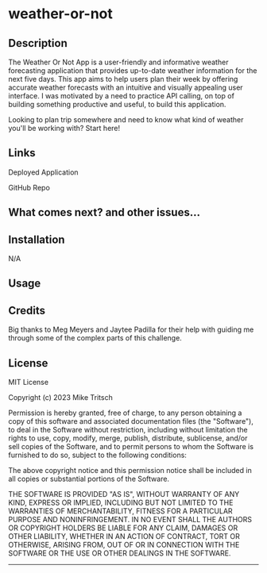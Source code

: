 # weather-or-not

## Description

The Weather Or Not App is a user-friendly and informative weather forecasting application that provides up-to-date weather information for the next five days. This app aims to help users plan their week by offering accurate weather forecasts with an intuitive and visually appealing user interface. I was motivated by a need to practice API calling, on top of building something productive and useful, to build this application.

Looking to plan trip somewhere and need to know what kind of weather you'll be working with? Start here!

## Links

Deployed Application

GitHub Repo

## What comes next? and other issues...


## Installation

N/A

## Usage


## Credits

Big thanks to Meg Meyers and Jaytee Padilla for their help with guiding me through some of the complex parts of this challenge.

## License

MIT License

Copyright (c) 2023 Mike Tritsch

Permission is hereby granted, free of charge, to any person obtaining a copy
of this software and associated documentation files (the "Software"), to deal
in the Software without restriction, including without limitation the rights
to use, copy, modify, merge, publish, distribute, sublicense, and/or sell
copies of the Software, and to permit persons to whom the Software is
furnished to do so, subject to the following conditions:

The above copyright notice and this permission notice shall be included in all
copies or substantial portions of the Software.

THE SOFTWARE IS PROVIDED "AS IS", WITHOUT WARRANTY OF ANY KIND, EXPRESS OR
IMPLIED, INCLUDING BUT NOT LIMITED TO THE WARRANTIES OF MERCHANTABILITY,
FITNESS FOR A PARTICULAR PURPOSE AND NONINFRINGEMENT. IN NO EVENT SHALL THE
AUTHORS OR COPYRIGHT HOLDERS BE LIABLE FOR ANY CLAIM, DAMAGES OR OTHER
LIABILITY, WHETHER IN AN ACTION OF CONTRACT, TORT OR OTHERWISE, ARISING FROM,
OUT OF OR IN CONNECTION WITH THE SOFTWARE OR THE USE OR OTHER DEALINGS IN THE
SOFTWARE.

---